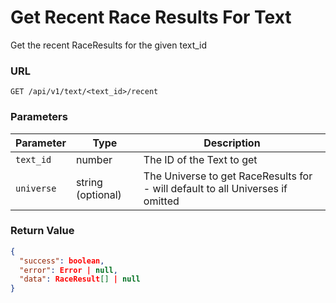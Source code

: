 # Get Recent Race Results For Text

Get the recent RaceResults for the given text_id

### URL

`GET /api/v1/text/<text_id>/recent`

### Parameters

| Parameter  | Type              | Description                                                                    |
|------------|-------------------|--------------------------------------------------------------------------------|
| `text_id`  | number            | The ID of the Text to get                                                      |
| `universe` | string (optional) | The Universe to get RaceResults for - will default to all Universes if omitted |

### Return Value

```json
{
  "success": boolean,
  "error": Error | null,
  "data": RaceResult[] | null
}
```